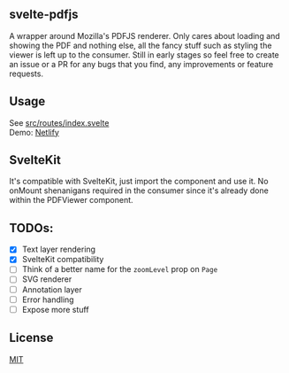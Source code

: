 ## svelte-pdfjs

A wrapper around Mozilla's PDFJS renderer. Only cares about loading and showing the PDF and nothing else, all the fancy stuff such as styling the viewer is left up to the consumer. Still in early stages so feel free to create an issue or a PR for any bugs that you find, any improvements or feature requests.

## Usage
See [src/routes/index.svelte](src/routes/index.svelte)  
Demo: [Netlify](https://svelte-pdfjs.netlify.app)

## SvelteKit

It's compatible with SvelteKit, just import the component and use it. No onMount shenanigans required in the consumer since it's already done within the PDFViewer component.

## TODOs:  
- [x] Text layer rendering
- [x] SvelteKit compatibility
- [ ] Think of a better name for the `zoomLevel` prop on `Page`
- [ ] SVG renderer
- [ ] Annotation layer
- [ ] Error handling
- [ ] Expose more stuff

## License

[MIT](LICENSE)
